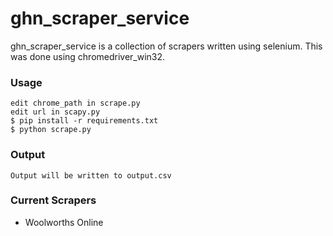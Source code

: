 ghn_scraper_service
=======

ghn_scraper_service is a collection of scrapers written using selenium. This was done using chromedriver_win32.

### Usage

    edit chrome_path in scrape.py
    edit url in scapy.py
    $ pip install -r requirements.txt
    $ python scrape.py

### Output
    Output will be written to output.csv

### Current Scrapers
* Woolworths Online
